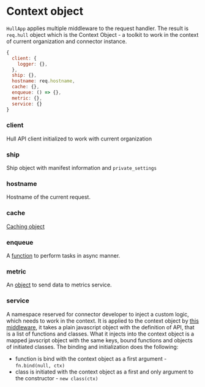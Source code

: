 # Context object
`HullApp` applies multiple middleware to the request handler.
The result is `req.hull` object which is the Context Object - a toolkit to work in the context of current organization and connector instance.

```javascript
{
  client: {
    logger: {},
  },
  ship: {},
  hostname: req.hostname,
  cache: {},
  enqueue: () => {},
  metric: {},
  service: {}
}
```

### client
Hull API client initialized to work with current organization

### ship
Ship object with manifest information and `private_settings`

### hostname
Hostname of the current request.

### cache
[Caching object](../src/infra/cache/ship-cache.js)

### enqueue
A [function](../src/infra/queue/enqueue.js) to perform tasks in async manner.

### metric
An [object](../src/infra/instrumentation/metric-agent.js) to send data to metrics service.

### service
A namespace reserved for connector developer to inject a custom logic, which needs to work in the context.
It is applied to the context object by [this middleware](../src/utils/service-middleware.js), it takes a plain javascript object with the definition of API, that is a list of functions and classes.
What it injects into the context object is a mapped javscript object with the same keys, bound functions and objects of initiated classes. The binding and initialization does the following:

- function is bind with the context object as a first argument - `fn.bind(null, ctx)`
- class is initiated with the context object as a first and only argument to the constructor - `new class(ctx)`

